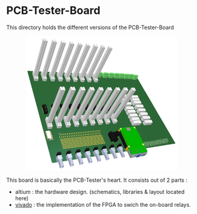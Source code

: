# PCB-Tester-Board

This directory holds the different versions of the PCB-Tester-Board

<p align="center">
  <img src="/documentation/pictures/PCB-Tester-Board.png" width="400">
</p>

This board is basically the PCB-Tester's heart.
It consists out of 2 parts :
  - altium : the hardware design. (schematics, libraries & layout located here)
  - [vivado](https://github.com/ate-org/PCB-Tester/tree/master/firmware/vivado/PCB-Tester-Board) : the implementation of the FPGA to swich the on-board relays.
